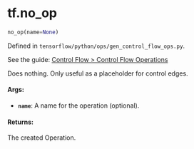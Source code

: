 <div itemscope itemtype="http://developers.google.com/ReferenceObject">
<meta itemprop="name" content="tf.no_op" />
</div>

# tf.no_op

``` python
no_op(name=None)
```



Defined in `tensorflow/python/ops/gen_control_flow_ops.py`.

See the guide: [Control Flow > Control Flow Operations](../../../api_guides/python/control_flow_ops.md#Control_Flow_Operations)

Does nothing. Only useful as a placeholder for control edges.

#### Args:

* <b>`name`</b>: A name for the operation (optional).


#### Returns:

  The created Operation.